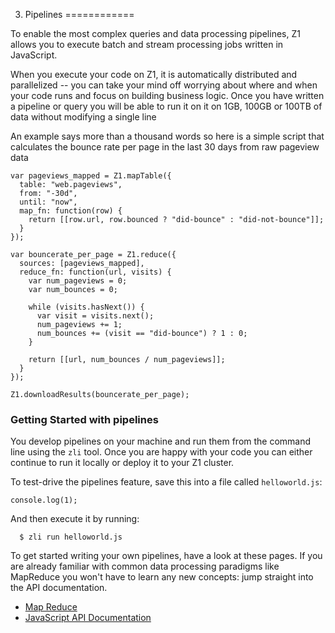 3. Pipelines
============

To enable the most complex queries and data processing pipelines, Z1 allows you
to execute batch and stream processing jobs written in JavaScript.

When you execute your code on Z1, it is automatically distributed and parallelized --
you can take your mind off worrying about where and when your code runs and focus
on building business logic. Once you have written a pipeline or query you will be
able to run it on it on 1GB, 100GB or 100TB of data without modifying a single
line

An example says more than a thousand words so here is a simple script that
calculates the bounce rate per page in the last 30 days from raw pageview data


    var pageviews_mapped = Z1.mapTable({
      table: "web.pageviews",
      from: "-30d",
      until: "now",
      map_fn: function(row) {
        return [[row.url, row.bounced ? "did-bounce" : "did-not-bounce"]];
      }
    });

    var bouncerate_per_page = Z1.reduce({
      sources: [pageviews_mapped],
      reduce_fn: function(url, visits) {
        var num_pageviews = 0;
        var num_bounces = 0;

        while (visits.hasNext()) {
          var visit = visits.next();
          num_pageviews += 1;
          num_bounces += (visit == "did-bounce") ? 1 : 0;
        }

        return [[url, num_bounces / num_pageviews]];
      }
    });

    Z1.downloadResults(bouncerate_per_page);


### Getting Started with pipelines

You develop pipelines on your machine and run them from the command line
using the `zli` tool. Once you are happy with your code you can either continue
to run it locally or deploy it to your Z1 cluster.

To test-drive the pipelines feature, save this into a file called `helloworld.js`:

    console.log(1);

And then execute it by running:

      $ zli run helloworld.js


To get started writing your own pipelines, have a look at these pages. If you
are already familiar with common data processing paradigms like MapReduce you
won't have to learn any new concepts: jump straight into the API documentation.

  - [Map Reduce](/docs/piplines/map_reduce)
  - [JavaScript API Documentation](/docs/pipelines/javascript_api)






